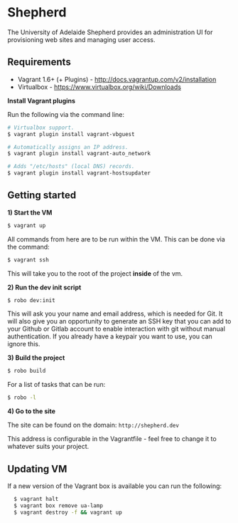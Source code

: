 
Shepherd
========

The University of Adelaide Shepherd provides an administration UI for provisioning web sites and managing user access.

## Requirements

* Vagrant 1.6+ (+ Plugins) - http://docs.vagrantup.com/v2/installation
* Virtualbox - https://www.virtualbox.org/wiki/Downloads

**Install Vagrant plugins**

Run the following via the command line:

```bash
# Virtualbox support.
$ vagrant plugin install vagrant-vbguest

# Automatically assigns an IP address.
$ vagrant plugin install vagrant-auto_network

# Adds "/etc/hosts" (local DNS) records.
$ vagrant plugin install vagrant-hostsupdater
```

## Getting started

**1) Start the VM**

```bash
$ vagrant up
```

All commands from here are to be run within the VM. This can be done via the command:

```bash
$ vagrant ssh
```

This will take you to the root of the project **inside** of the vm.

**2) Run the dev init script**

```bash
$ robo dev:init
```

This will ask you your name and email address, which is needed for Git. It will also give you an opportunity to generate an SSH key that you can add to your Github or Gitlab account to enable interaction with git without manual authentication. If you already have a keypair you want to use, you can ignore this.

**3) Build the project**

```bash
$ robo build
```

For a list of tasks that can be run:

```bash
$ robo -l
```

**4) Go to the site**

The site can be found on the domain: `http://shepherd.dev`

This address is configurable in the Vagrantfile - feel free to change it to whatever suits your project.

## Updating VM

If a new version of the Vagrant box is available you can run the following:

```bash
  $ vagrant halt
  $ vagrant box remove ua-lamp
  $ vagrant destroy -f && vagrant up
```
